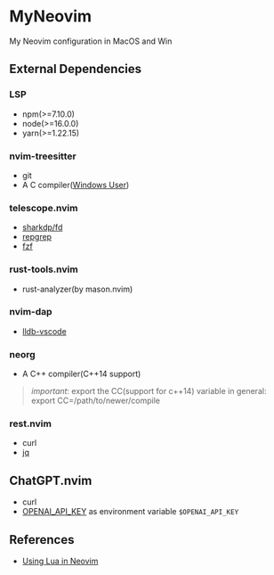 # MyNeovim

My Neovim configuration in MacOS and Win

## External Dependencies

### LSP

- npm(>=7.10.0)
- node(>=16.0.0)
- yarn(>=1.22.15)

### nvim-treesitter

- git
- A C compiler([Windows User](https://github.com/nvim-treesitter/nvim-treesitter/wiki/Windows-support))

### telescope.nvim

- [sharkdp/fd](https://github.com/sharkdp/fd)
- [repgrep](https://github.com/BurntSushi/ripgrep)
- [fzf](https://github.com/junegunn/fzf)

### rust-tools.nvim

- rust-analyzer(by mason.nvim)

### nvim-dap

- [lldb-vscode](https://lldb.llvm.org)

### neorg

- A C++ compiler(C++14 support)

> *important*: export the CC(support for c++14) variable in general: export CC=/path/to/newer/compile

### rest.nvim

- curl
- [jq](https://github.com/stedolan/jq)

## ChatGPT.nvim

- curl
- [OPENAI_API_KEY](https://beta.openai.com/account/api-keys) as environment variable `$OPENAI_API_KEY`

## References

- [Using Lua in Neovim](https://github.com/nanotee/nvim-lua-guide)
